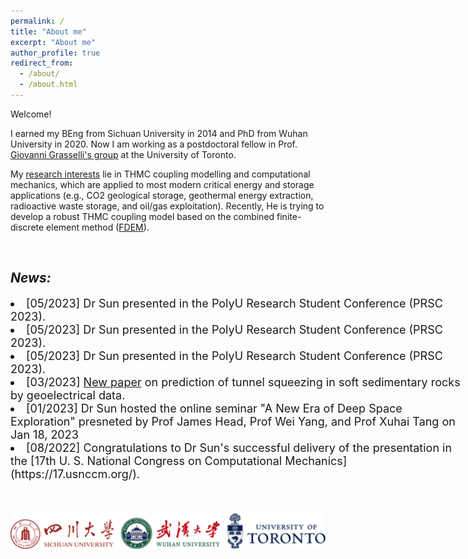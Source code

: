 ```yaml
---
permalink: /
title: "About me"
excerpt: "About me"
author_profile: true
redirect_from: 
  - /about/
  - /about.html
---
```


Welcome!

I earned my BEng from Sichuan University in 2014 and PhD from Wuhan University in 2020. Now I am working as a postdoctoral fellow in Prof. [Giovanni Grasselli's group](https://geogroup.utoronto.ca/) at the University of Toronto. 


My [research interests](research) lie in THMC coupling modelling and computational mechanics, which are applied to most modern critical energy and storage applications (e.g., CO2 geological storage, geothermal energy extraction, radioactive waste storage, and oil/gas exploitation). Recently, He is trying to develop a robust THMC coupling model based on the combined finite-discrete element method ([FDEM](software)).

&nbsp;
<!-- NEWS =============================-->
## _News:_

<div class="container">
  <div style="height:300px;width:720px;overflow:auto;">

  <li style="font-size:18px"> [05/2023] Dr Sun presented in the PolyU Research Student Conference (PRSC 2023). </li>

 <li style="font-size:18px"> [05/2023] Dr Sun 
presented in the PolyU Research Student Conference 
(PRSC 2023). </li>

 <li style="font-size:18px"> [05/2023] Dr Sun 
presented in the PolyU Research Student Conference 
(PRSC 2023). </li>

  <li style="font-size:18px"> [03/2023] <a href="https://doi.org/10.1016/j.ijrmms.2023.105392"target="_blank">New paper</a> on prediction of tunnel squeezing in soft sedimentary rocks by geoelectrical data. </li>

  <li style="font-size:18px"> [01/2023] Dr Sun hosted the online seminar "A New Era of Deep Space Exploration" presneted by Prof James Head, Prof Wei Yang, and Prof Xuhai Tang on Jan 18, 2023 </li>

  <li style="font-size:18px">  [08/2022] Congratulations to Dr Sun's successful delivery of the presentation in the [17th U. S. National Congress on Computational Mechanics](https://17.usnccm.org/). </li>
  </div>
</div>

&nbsp;
&nbsp;

<centre>
    <img src="/images/Ulogo.png" style = "float:right" 
high = 20> 
<centre>